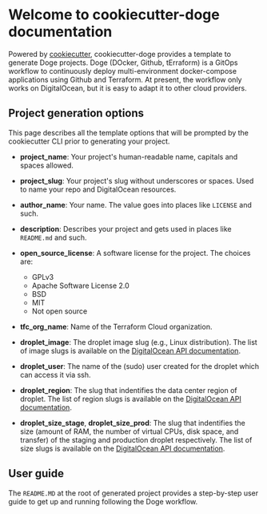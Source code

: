# Welcome to cookiecutter-doge documentation

Powered by [cookiecutter](https://github.com/cookiecutter/cookiecutter), cookiecutter-doge provides a template to generate Doge projects. Doge (DOcker, Github, tErraform) is a GitOps workflow to continuously deploy multi-environment docker-compose applications using Github and Terraform. At present, the workflow only works on DigitalOcean, but it is easy to adapt it to other cloud providers.

## Project generation options

This page describes all the template options that will be prompted by the cookiecutter CLI prior to generating your project.

- **project_name**:
  Your project's human-readable name, capitals and spaces allowed.

- **project_slug**:
  Your project's slug without underscores or spaces. Used to name your repo and DigitalOcean resources.

- **author_name**:
  Your name. The value goes into places like `LICENSE` and such.

- **description**:
  Describes your project and gets used in places like `README.md` and such.

- **open_source_license**:
  A software license for the project. The choices are:

  - GPLv3
  - Apache Software License 2.0
  - BSD
  - MIT
  - Not open source

- **tfc_org_name**:
  Name of the Terraform Cloud organization.

- **droplet_image**:
  The droplet image slug (e.g., Linux distribution). The list of image slugs is available on the [DigitalOcean API documentation](https://docs.digitalocean.com/reference/api/api-reference/#tag/Images).

- **droplet_user**:
  The name of the (sudo) user created for the droplet which can access it via ssh.

- **droplet_region**:
  The slug that indentifies the data center region of droplet. The list of region slugs is available on the [DigitalOcean API documentation](https://docs.digitalocean.com/reference/api/api-reference/#tag/Regions).

- **droplet_size_stage**, **droplet_size_prod**:
  The slug that indentifies the size (amount of RAM, the number of virtual CPUs, disk space, and transfer) of the staging and production droplet respectively. The list of size slugs is available on the [DigitalOcean API documentation](https://docs.digitalocean.com/reference/api/api-reference/#tag/Sizes).

## User guide

The `README.MD` at the root of generated project provides a step-by-step user guide to get up and running following the Doge workflow.
